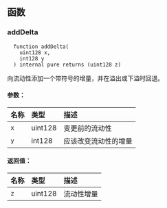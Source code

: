 ## 函数

### addDelta

```solidity
  function addDelta(
    uint128 x,
    int128 y
  ) internal pure returns (uint128 z)
```

向流动性添加一个带符号的增量，并在溢出或下溢时回退。

#### 参数：

| 名称 | 类型    | 描述                                    |
| :--- | :------ | :--------------------------------------------- |
| `x`  | uint128 | 变更前的流动性                    |
| `y`  | int128  | 应该改变流动性的增量 |

#### 返回值：

| 名称 | 类型    | 描述         |
| :--- | :------ | :------------------ |
| `z`  | uint128 | 流动性增量 |